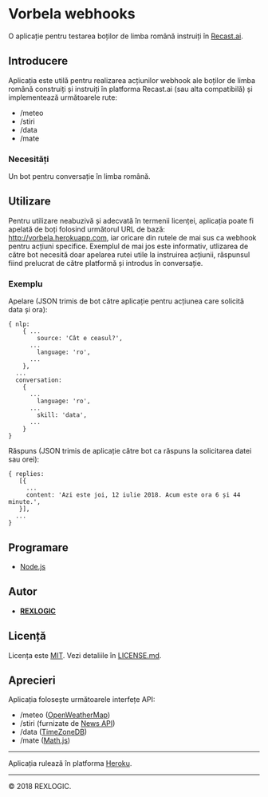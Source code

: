# Vorbela webhooks

O aplicație pentru testarea boților de limba română instruiți în [Recast.ai](https://recast.ai/).

## Introducere

Aplicația este utilă pentru realizarea acțiunilor webhook ale boților de limba română construiți și instruiți în platforma Recast.ai (sau alta compatibilă) și implementează următoarele rute:

- /meteo
- /stiri
- /data
- /mate

### Necesități

Un bot pentru conversație în limba română.

## Utilizare

Pentru utilizare neabuzivă și adecvată în termenii licenței, aplicația poate fi apelată de boți folosind următorul URL de bază:  http://vorbela.herokuapp.com, iar oricare din rutele de mai sus ca webhook pentru acțiuni specifice. Exemplul de mai jos este informativ, utlizarea de către bot necesită doar apelarea rutei utile la instruirea acțiunii, răspunsul fiind prelucrat de către platformă și introdus în conversație.

### Exemplu

Apelare (JSON trimis de bot către aplicație pentru acțiunea care solicită data și ora):

```
{ nlp:
	{ ...
		source: 'Cât e ceasul?',
   	  ...
		language: 'ro',
	  ...
	},
  ...
  conversation: 
	{
  	  ...
		language: 'ro',
 	  ...
		skill: 'data',
	  ...
 	}
}
```

Răspuns (JSON trimis de aplicație către bot ca răspuns la solicitarea datei sau orei):

```
{ replies:
   [{
     ...
     content: 'Azi este joi, 12 iulie 2018. Acum este ora 6 și 44 minute.',
   }], 
  ...
}
```

## Programare

* [Node.js](https://nodejs.org/en/)

## Autor

* **[REXLOGIC](https://github.com/rexlogic/)**

## Licență

Licența este <a href="https://opensource.org/licenses/MIT">MIT</a>. Vezi detaliile în [LICENSE.md](https://github.com/rexlogic/vorbela/blob/master/LICENSE).

## Aprecieri

Aplicația folosește următoarele interfețe API:

- /meteo (<a href="https://openweathermap.org/">OpenWeatherMap</a>)
- /stiri (furnizate de <a href="https://newsapi.org">News API</a>)
- /data (<a href="https://timezonedb.com/">TimeZoneDB</a>)
- /mate (<a href="http://mathjs.org/">Math.js</a>)
<hr />
Aplicația rulează în platforma <a href="https://www.heroku.com/">Heroku</a>.
<hr />
© 2018 REXLOGIC. 
<br /><br />

<!--
<a href="https://heroku.com/deploy?template=https://github.com/rexlogic/vremea">
  <img src="https://www.herokucdn.com/deploy/button.svg" alt="Deploy">
</a>
-->


